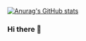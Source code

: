 [![Anurag's GitHub stats](https://github-readme-stats.vercel.app/api?username=josePereiro)](https://github.com/josePereiro/github-readme-stats)

### Hi there 👋

<!--
**josePereiro/josePereiro** is a ✨ _special_ ✨ repository because its `README.md` (this file) appears on your GitHub profile.

Here are some ideas to get you started:

- 🔭 I’m currently working on ...
- 🌱 I’m currently learning ...
- 👯 I’m looking to collaborate on ...
- 🤔 I’m looking for help with ...
- 💬 Ask me about ...
- 📫 How to reach me: ...
- 😄 Pronouns: ...
- ⚡ Fun fact: ...
-->
